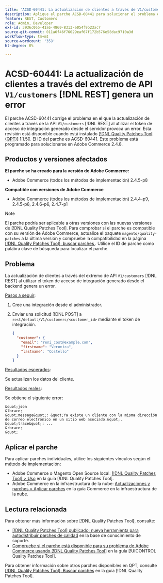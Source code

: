 ```yaml
---
title: 'ACSD-60441: La actualización de clientes a través de V1/customers [!DNL REST] extremo de API genera un error'
description: Aplique el parche ACSD-60441 para solucionar el problema de Adobe Commerce donde la actualización de clientes a través de la API V1/customers [!DNL REST] al utilizar el token de acceso de integración generado desde el back-end genera un error.
feature: REST, Customers
role: Admin, Developer
exl-id: 3936c065-41a6-4860-8313-e054f9b23ac7
source-git-commit: 011a6f46f76029eaf67f172b576e58dac9710a3d
workflow-type: tm+mt
source-wordcount: '358'
ht-degree: 0%

---
```


# ACSD-60441: La actualización de clientes a través del extremo de API `V1/customers` [!DNL REST] genera un error

El parche ACSD-60441 corrige el problema en el que la actualización de clientes a través de la API `V1/customers` [!DNL REST] al utilizar el token de acceso de integración generado desde el servidor provoca un error. Esta revisión está disponible cuando está instalado [[!DNL Quality Patches Tool (QPT)]](https://experienceleague.adobe.com/en/docs/commerce-operations/tools/quality-patches-tool/quality-patches-tool-to-self-serve-quality-patches) 1.1.50. El ID del parche es ACSD-60441. Este problema está programado para solucionarse en Adobe Commerce 2.4.8.

## Productos y versiones afectados

**El parche se ha creado para la versión de Adobe Commerce:**

* Adobe Commerce (todos los métodos de implementación) 2.4.5-p8

**Compatible con versiones de Adobe Commerce**

* Adobe Commerce (todos los métodos de implementación) 2.4.4-p9, 2.4.5-p8, 2.4.6-p6, 2.4.7-p1

>[!NOTE]
>
>El parche podría ser aplicable a otras versiones con las nuevas versiones de [!DNL Quality Patches Tool]. Para comprobar si el parche es compatible con su versión de Adobe Commerce, actualice el paquete `magento/quality-patches` a la última versión y compruebe la compatibilidad en la página [[!DNL Quality Patches Tool]: buscar parches ](https://experienceleague.adobe.com/tools/commerce-quality-patches/index.html). Utilice el ID de parche como palabra clave de búsqueda para localizar el parche.

## Problema

La actualización de clientes a través del extremo de API `V1/customers` [!DNL REST] al utilizar el token de acceso de integración generado desde el backend genera un error.

<u>Pasos a seguir</u>:

1. Cree una integración desde el administrador.
1. Enviar una solicitud [!DNL POST] a `rest/default/V1/customers/<customer_id>` mediante el token de integración.

   ```json
   {
     "customer": {
       "email": "roni_cost@example.com",
       "firstname": "Veronica",
       "lastname": "Costello"
     }
   }
   ```

<u>Resultados esperados</u>:

Se actualizan los datos del cliente.

<u>Resultados reales</u>:

Se obtiene el siguiente error:

    &quot;json
    &lbrace;
    &quot;message&quot;: &quot;Ya existe un cliente con la misma dirección de correo electrónico en un sitio web asociado.&quot;,
    &quot;trace&quot;: ...
    &rbrace;
    &quot;

## Aplicar el parche

Para aplicar parches individuales, utilice los siguientes vínculos según el método de implementación:

* Adobe Commerce o Magento Open Source local: [[!DNL Quality Patches Tool] > Uso](/help/tools/quality-patches-tool/usage.md) en la guía [!DNL Quality Patches Tool].
* Adobe Commerce en la infraestructura de la nube: [Actualizaciones y parches > Aplicar parches](https://experienceleague.adobe.com/docs/commerce-cloud-service/user-guide/develop/upgrade/apply-patches.html) en la guía Commerce en la infraestructura de la nube.

## Lectura relacionada

Para obtener más información sobre [!DNL Quality Patches Tool], consulte:

* [[!DNL Quality Patches Tool] publicado: nueva herramienta para autodistribuir parches de calidad](https://experienceleague.adobe.com/en/docs/commerce-operations/tools/quality-patches-tool/quality-patches-tool-to-self-serve-quality-patches) en la base de conocimiento de soporte.
* [Compruebe si el parche está disponible para su problema de Adobe Commerce usando [!DNL Quality Patches Tool]](/help/tools/quality-patches-tool/patches-available-in-qpt/check-patch-for-magento-issue-with-magento-quality-patches.md) en la guía [!UICONTROL Quality Patches Tool].


Para obtener información sobre otros parches disponibles en QPT, consulte [[!DNL Quality Patches Tool]: Buscar parches](https://experienceleague.adobe.com/tools/commerce-quality-patches/index.html) en la guía [!DNL Quality Patches Tool].
